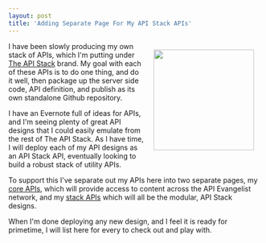 ```yaml
---
layout: post
title: 'Adding Separate Page For My API Stack APIs'
---
```

<p><img style="padding: 15px;" src="https://s3.amazonaws.com/kinlane-productions/bw-icons/bw-stacks.png" alt="" width="200" align="right" /></p>
<p>I have been slowly producing my own stack of APIs, which I'm putting under <a href="http://theapistack.com">The API Stack</a> brand. My goal with each of these APIs is to do one thing, and do it well, then package up the server side code, API definition, and publish as its own standalone Github repository.&nbsp;</p>
<p>I have an Evernote full of ideas for APIs, and I'm seeing plenty of great API designs that I could easily emulate from the rest of The API Stack. As I have time, I will deploy each of my API designs as an API Stack API, eventually looking to build a robust stack of utility APIs.</p>
<p>To support this I've separate out my APIs here into two separate pages, my <a href="http://developer.apievangelist.com/core-apis.html">core APIs</a>, which will provide access to content across the API Evangelist network, and my <a href="http://developer.apievangelist.com/stack-apis.html">stack APIs</a> which will all be the modular, API Stack designs.&nbsp;</p>
<p>When I'm done deploying any new design, and I feel it is ready for primetime, I will list here for every to check out and play with.</p>